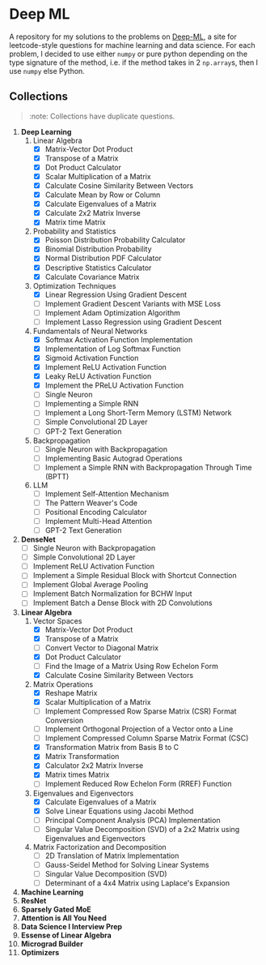 # Deep ML

A repository for my solutions to the problems on [Deep-ML](https://www.deep-ml.com/), a site for leetcode-style questions for machine learning and data science. For each problem, I decided to use either `numpy` or pure python depending on the type signature of the method, i.e. if the method takes in 2 `np.array`s, then I use `numpy` else Python.

## Collections

> :note:
> Collections have duplicate questions.

1. **Deep Learning**
    1. Linear Algebra
        - [X] Matrix-Vector Dot Product
        - [X] Transpose of a Matrix
        - [X] Dot Product Calculator
        - [X] Scalar Multiplication of a Matrix
        - [X] Calculate Cosine Similarity Between Vectors
        - [X] Calculate Mean by Row or Column
        - [X] Calculate Eigenvalues of a Matrix
        - [X] Calculate 2x2 Matrix Inverse
        - [X] Matrix time Matrix
    2. Probability and Statistics
        - [X] Poisson Distribution Probability Calculator
        - [X] Binomial Distribution Probability
        - [X] Normal Distribution PDF Calculator
        - [X] Descriptive Statistics Calculator
        - [X] Calculate Covariance Matrix
    3. Optimization Techniques
        - [X] Linear Regression Using Gradient Descent
        - [ ] Implement Gradient Descent Variants with MSE Loss
        - [ ] Implement Adam Optimization Algorithm
        - [ ] Implement Lasso Regression using Gradient Descent
    4. Fundamentals of Neural Networks
        - [X] Softmax Activation Function Implementation
        - [X] Implementation of Log Softmax Function
        - [X] Sigmoid Activation Function
        - [X] Implement ReLU Activation Function
        - [X] Leaky ReLU Activation Function
        - [X] Implement the PReLU Activation Function
        - [ ] Single Neuron
        - [ ] Implementing a Simple RNN
        - [ ] Implement a Long Short-Term Memory (LSTM) Network
        - [ ] Simple Convolutional 2D Layer
        - [ ] GPT-2 Text Generation
    5. Backpropagation
        - [ ] Single Neuron with Backpropagation
        - [ ] Implementing Basic Autograd Operations
        - [ ] Implement a Simple RNN with Backpropagation Through Time (BPTT)
    6. LLM
        - [ ] Implement Self-Attention Mechanism
        - [ ] The Pattern Weaver's Code
        - [ ] Positional Encoding Calculator
        - [ ] Implement Multi-Head Attention
        - [ ] GPT-2 Text Generation
2. **DenseNet**
   - [ ] Single Neuron with Backpropagation
   - [ ] Simple Convolutional 2D Layer
   - [ ] Implement ReLU Activation Function
   - [ ] Implement a Simple Residual Block with Shortcut Connection
   - [ ] Implement Global Average Pooling
   - [ ] Implement Batch Normalization for BCHW Input
   - [ ] Implement Batch a Dense Block with 2D Convolutions
3. **Linear Algebra**
   1. Vector Spaces
        - [X] Matrix-Vector Dot Product
        - [X] Transpose of a Matrix
        - [ ] Convert Vector to Diagonal Matrix
        - [X] Dot Product Calculator
        - [ ] Find the Image of a Matrix Using Row Echelon Form
        - [X] Calculate Cosine Similarity Between Vectors
   2. Matrix Operations
       - [X] Reshape Matrix
       - [X] Scalar Multiplication of a Matrix
       - [ ] Implement Compressed Row Sparse Matrix (CSR) Format Conversion
       - [ ] Implement Orthogonal Projection of a Vector onto a Line
       - [ ] Implement Compressed Column Sparse Matrix Format (CSC)
       - [X] Transformation Matrix from Basis B to C
       - [X] Matrix Transformation
       - [X] Calculator 2x2 Matrix Inverse
       - [X] Matrix times Matrix
       - [ ] Implement Reduced Row Echelon Form (RREF) Function
   3. Eigenvalues and Eigenvectors
       - [X] Calculate Eigenvalues of a Matrix
       - [X] Solve Linear Equations using Jacobi Method
       - [ ] Principal Component Analysis (PCA) Implementation
       - [ ] Singular Value Decomposition (SVD) of a 2x2 Matrix using Eigenvalues and Eigenvectors
   4. Matrix Factorization and Decomposition
       - [ ] 2D Translation of Matrix Implementation
       - [ ] Gauss-Seidel Method for Solving Linear Systems
       - [ ] Singular Value Decomposition (SVD)
       - [ ] Determinant of a 4x4 Matrix using Laplace's Expansion
4. **Machine Learning**
5. **ResNet**
6. **Sparsely Gated MoE**
7. **Attention is All You Need**
8. **Data Science I Interview Prep**
9. **Essense of Linear Algebra**
10. **Micrograd Builder**
11. **Optimizers**
